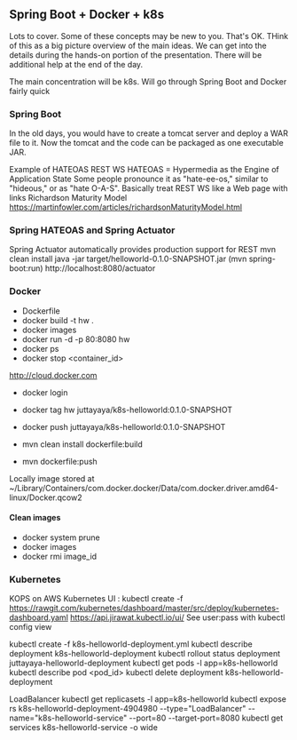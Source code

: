 ## Spring Boot + Docker + k8s

Lots to cover. Some of these concepts may be new to you. That's OK. 
THink of this as a big picture overview of the main ideas. 
We can get into the details during the hands-on portion of the presentation. 
There will be additional help at the end of the day.

The main concentration will be k8s. Will go through Spring Boot and Docker fairly quick

### Spring Boot
In the old days, you would have to create a tomcat server and deploy a WAR file to it.
Now the tomcat and the code can be packaged as one executable JAR.

Example of HATEOAS REST WS
HATEOAS = Hypermedia as the Engine of Application State
Some people pronounce it as "hate-ee-os," similar to "hideous," or as "hate O-A-S". 
Basically treat REST WS like a Web page with links
Richardson Maturity Model
https://martinfowler.com/articles/richardsonMaturityModel.html

### Spring HATEOAS and Spring Actuator
Spring Actuator automatically provides production support for REST
mvn clean install
java -jar target/helloworld-0.1.0-SNAPSHOT.jar
 (mvn spring-boot:run)
http://localhost:8080/actuator


### Docker

* Dockerfile
* docker build -t hw .
* docker images
* docker run -d -p 80:8080 hw
* docker ps
* docker stop <container_id>

http://cloud.docker.com

* docker login
* docker tag hw juttayaya/k8s-helloworld:0.1.0-SNAPSHOT
* docker push juttayaya/k8s-helloworld:0.1.0-SNAPSHOT

* mvn clean install dockerfile:build
* mvn dockerfile:push

Locally image stored at
~/Library/Containers/com.docker.docker/Data/com.docker.driver.amd64-linux/Docker.qcow2

#### Clean images
* docker system prune
* docker images
* docker rmi image_id

### Kubernetes
KOPS on AWS
Kubernetes UI : kubectl create -f https://rawgit.com/kubernetes/dashboard/master/src/deploy/kubernetes-dashboard.yaml
https://api.jirawat.kubectl.io/ui/
See user:pass with 
kubectl config view


kubectl create -f k8s-helloworld-deployment.yml
kubectl describe deployment k8s-helloworld-deployment
kubectl rollout status deployment juttayaya-helloworld-deployment
kubectl get pods -l app=k8s-helloworld
kubectl describe pod <pod_id>
kubectl delete deployment k8s-helloworld-deployment

LoadBalancer
kubectl get replicasets -l app=k8s-helloworld
kubectl expose rs k8s-helloworld-deployment-4904980 --type="LoadBalancer" --name="k8s-helloworld-service" --port=80 --target-port=8080
kubectl get services k8s-helloworld-service -o wide

